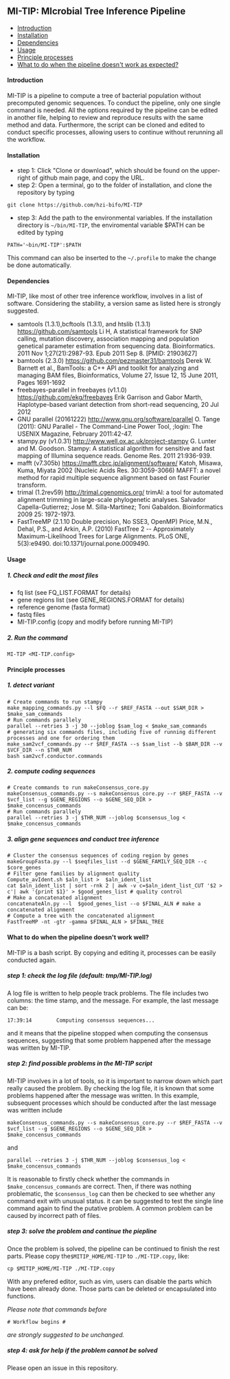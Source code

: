 ## MI-TIP: MIcrobial Tree Inference Pipeline
- <a href="#introduction">Introduction</a>
- <a href="#installation">Installation</a>
- <a href="#dependencies">Dependencies</a>
- <a href="#usage">Usage</a>
- <a href="#processes">Principle processes</a>
- <a href="#troubleshooting">What to do when the pipeline doesn't work as expected?</a>
#### Introduction<a name="introduction"></a>
MI-TIP is a pipeline to compute a tree of bacterial population without precomputed genomic sequences. To conduct the pipeline, only one single command is needed. All the options required by the pipeline can be edited in another file, helping to review and reproduce results with the same method and data. Furthermore, the script can be cloned and edited to conduct specific processes, allowing users to continue without rerunning all the workflow. 
#### Installation<a name="installation"></a>
- step 1: Click "Clone or download", which should be found on the upper-right of github main page, and copy the URL.
- step 2: Open a terminal, go to the folder of installation, and clone the repository by typing
```
git clone https://github.com/hzi-bifo/MI-TIP
```
- step 3: Add the path to the environmental variables. If the installation directory is ```~/bin/MI-TIP```, the enviromental variable $PATH can be edited by typing
```
PATH='~bin/MI-TIP':$PATH
```
This command can also be inserted to the ```~/.profile``` to make the change be done automatically. 
#### Dependencies<a name="dependencies"></a>
MI-TIP, like most of other tree inference workflow, involves in a list of software. Considering the stability, a version same as listed here is strongly suggested. 
- samtools (1.3.1),bcftools (1.3.1), and htslib (1.3.1) https://github.com/samtools
Li H, A statistical framework for SNP calling, mutation discovery, association mapping and population genetical parameter estimation from sequencing data. Bioinformatics. 2011 Nov 1;27(21):2987-93. Epub 2011 Sep 8. [PMID: 21903627]
- bamtools (2.3.0) https://github.com/pezmaster31/bamtools
Derek W. Barnett et al., BamTools: a C++ API and toolkit for analyzing and managing BAM files, Bioinformatics, Volume 27, Issue 12, 15 June 2011, Pages 1691-1692
- freebayes-parallel in freebayes (v1.1.0) https://github.com/ekg/freebayes
Erik Garrison and Gabor Marth, Haplotype-based variant detection from short-read sequencing, 20 Jul 2012
- GNU parallel (20161222) http://www.gnu.org/software/parallel
O. Tange (2011): GNU Parallel - The Command-Line Power Tool,
    ;login: The USENIX Magazine, February 2011:42-47.
- stampy.py (v1.0.31) http://www.well.ox.ac.uk/project-stampy
G. Lunter and M. Goodson.  Stampy: A statistical algorithm for sensitive and fast mapping of Illumina sequence reads. Genome Res. 2011 21:936-939.
- mafft (v7.305b) https://mafft.cbrc.jp/alignment/software/
Katoh, Misawa, Kuma, Miyata 2002 (Nucleic Acids Res. 30:3059-3066) 
MAFFT: a novel method for rapid multiple sequence alignment based on fast Fourier transform. 
- trimal (1.2rev59) http://trimal.cgenomics.org/
trimAl: a tool for automated alignment trimming in large-scale phylogenetic analyses.
Salvador Capella-Gutierrez; Jose M. Silla-Martinez; Toni Gabaldon. Bioinformatics 2009 25: 1972-1973.
- FastTreeMP (2.1.10 Double precision, No SSE3, OpenMP) 
Price, M.N., Dehal, P.S., and Arkin, A.P. (2010) FastTree 2 -- Approximately Maximum-Likelihood Trees for Large Alignments. PLoS ONE, 5(3):e9490. doi:10.1371/journal.pone.0009490.
#### Usage<a name="usage"></a>
##### 1. Check and edit the most files
- fq list (see FQ_LIST.FORMAT for details)
- gene regions list (see GENE_REGIONS.FORMAT for details)
- reference genome (fasta format)
- fastq files
- MI-TIP.config (copy and modify before running MI-TIP)
##### 2. Run the command
```
MI-TIP <MI-TIP.config>
```

#### Principle processes<a name="processes"></a>
##### 1. detect variant
```
# Create commands to run stampy
make_mapping_commands.py --l $FQ --r $REF_FASTA --out $SAM_DIR > $make_sam_commands
# Run commands parallely
parallel --retries 3 -j 30 --joblog $sam_log < $make_sam_commands
# generating six commands files, including five of running different processes and one for ordering them
make_sam2vcf_commands.py --r $REF_FASTA --s $sam_list --b $BAM_DIR --v $VCF_DIR --n $THR_NUM
bash sam2vcf.conductor.commands
```

##### 2. compute coding sequences

```
# Create commands to run makeConsensus_core.py
makeConsensus_commands.py --s makeConsensus_core.py --r $REF_FASTA --v $vcf_list --g $GENE_REGIONS --o $GENE_SEQ_DIR > $make_concensus_commands
# Run commands parallely
parallel --retries 3 -j $THR_NUM --joblog $consensus_log < $make_concensus_commands
```

##### 3. align gene sequences and conduct tree inference

```
# Cluster the consensus sequences of coding region by genes
makeGroupFasta.py --l $seqfiles_list --d $GENE_FAMILY_SEQ_DIR --c $core_genes
# Filter gene families by alignment quality
Compute_avIdent.sh $aln_list >  $aln_ident_list
cat $aln_ident_list | sort -rnk 2 | awk -v c=$aln_ident_list_CUT '$2 > c'| awk '{print $1}' > $good_genes_list # quality control
# Make a concatenated alignment 
concatenateAln.py --l  $good_genes_list --o $FINAL_ALN # make a concatenated alignment
# Compute a tree with the concatenated alignment
FastTreeMP -nt -gtr -gamma $FINAL_ALN > $FINAL_TREE
```
#### What to do when the pipeline doesn't work well?<a name="troubleshooting"></a>
MI-TIP is a bash script. By copying and editing it, processes can be easily conducted again. 
##### step 1: check the log file (default: tmp/MI-TIP.log)
A log file is written to help people track problems. The file includes two columns: the time stamp, and the message. For example, the last message can be:
```
17:39:14        Computing consensus sequences...
```
and it means that the pipeline stopped when computing the consensus sequences, suggesting that some problem happened after the message was written by MI-TIP.
##### step 2: find possible problems in the MI-TIP script
MI-TIP involves in a lot of tools, so it is important to narrow down which part really caused the problem. By checking the log file, it is known that some problems happened after the message was written. In this example, subsequent processes which should be conducted after the last message was written include
```
makeConsensus_commands.py --s makeConsensus_core.py --r $REF_FASTA --v $vcf_list --g $GENE_REGIONS --o $GENE_SEQ_DIR > $make_concensus_commands
```
and
```
parallel --retries 3 -j $THR_NUM --joblog $consensus_log < $make_concensus_commands
```
It is reasonable to firstly check whether the commands in ```$make_concensus_commands``` are correct. Then, if there was nothing problematic, the ```$consensus_log``` can then be checked to see whether any command exit with unusual status. it can be suggested to test the single line command again to find the putative problem. A common problem can be caused by incorrect path of files. 
##### step 3: solve the problem and continue the piepline
Once the problem is solved, the pipeline can be continued to finish the rest parts. Please copy the```$MITIP_HOME/MI-TIP``` to ```./MI-TIP.copy```, like:
```
cp $MITIP_HOME/MI-TIP ./MI-TIP.copy
```
With any prefered editor, such as vim, users can disable the parts which have been already done. Those parts can be deleted or encapsulated into functions. 

_Please note that commands before_
```
# Workflow begins #
```
_are strongly suggested to be unchanged._
##### step 4: ask for help if the problem cannot be solved
Please open an issue in this repository.

